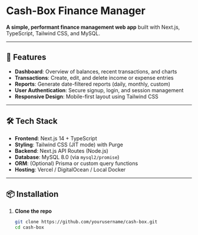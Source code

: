 # Cash-Box Finance Manager

**A simple, performant finance management web app** built with Next.js, TypeScript, Tailwind CSS, and MySQL.

---

## 🚀 Features

- **Dashboard**: Overview of balances, recent transactions, and charts
- **Transactions**: Create, edit, and delete income or expense entries
- **Reports**: Generate date-filtered reports (daily, monthly, custom)
- **User Authentication**: Secure signup, login, and session management
- **Responsive Design**: Mobile-first layout using Tailwind CSS

---

## 🛠️ Tech Stack

- **Frontend**: Next.js 14 + TypeScript
- **Styling**: Tailwind CSS (JIT mode) with Purge
- **Backend**: Next.js API Routes (Node.js)
- **Database**: MySQL 8.0 (via `mysql2/promise`)
- **ORM**: (Optional) Prisma or custom query functions
- **Hosting**: Vercel / DigitalOcean / Local Docker

---

## 📦 Installation

1. **Clone the repo**
   ```bash
   git clone https://github.com/yourusername/cash-box.git
   cd cash-box
   ```
